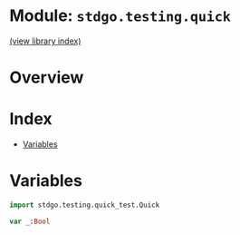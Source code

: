 # Module: `stdgo.testing.quick`

[(view library index)](../../stdgo.md)


# Overview


# Index


- [Variables](<#variables>)

# Variables


```haxe
import stdgo.testing.quick_test.Quick
```


```haxe
var _:Bool
```


